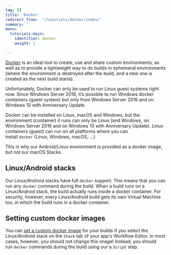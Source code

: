 ```yaml
---
tag: []
title: 'Docker'
redirect_from:  "/tutorials/docker/index/"
summary: ''
menu:
  tutorials-main:
    identifier: docker
    weight: 1

---
```

[Docker](https://www.docker.com/) is an ideal tool to create, use and share custom environments, as well as to provide a lightweight way to do builds in ephemeral environments (where the environment is destroyed after the build, and a new one is created as the next build starts).

Unfortunately, Docker can only be used to run Linux guest systems right now. Since Windows Server 2016, it’s possible to run Windows docker containers (guest system) but only from Windows Server 2016 and on Windows 10 with Anniversary Update.

Docker can be installed on Linux, macOS and Windows, but the environment (container) it runs can only be Linux (and Windows, on Windows Server 2016 and on Windows 10 with Anniversary Update). Linux containers (guest) can run on all platforms where you can install `docker` (Linux, Windows, macOS, …).

This is why our Android/Linux environment is provided as a docker image, but not our macOS Stacks.

## Linux/Android stacks

Our Linux/Android stacks have full `docker` support. This means that you can run any `docker` command during the build. When a build runs on a Linux/Android stack, the build actually runs inside a docker container. For security, however, every Linux/Android build gets its own Virtual Machine too, in which the build runs in a docker container.

## Setting custom docker images

You can [set a custom docker image](/tutorials/docker/use-your-own-docker-image/) for your builds if you select the Linux/Android stack on the `Stack` tab of your app's Workflow Editor. In most cases, however, you should not change this image! Instead, you should run `docker` commands during the build using our a `Script` step.
